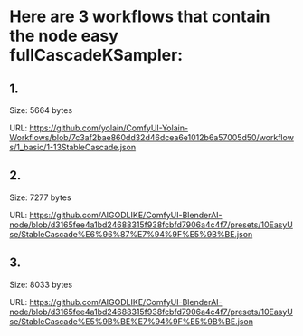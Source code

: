 # Here are 3 workflows that contain the node easy fullCascadeKSampler:

## 1. 

Size: 5664 bytes

URL: https://github.com/yolain/ComfyUI-Yolain-Workflows/blob/7c3af2bae860dd32d46dcea6e1012b6a57005d50/workflows/1_basic/1-13StableCascade.json

## 2. 

Size: 7277 bytes

URL: https://github.com/AIGODLIKE/ComfyUI-BlenderAI-node/blob/d3165fee4a1bd24688315f938fcbfd7906a4c4f7/presets/10EasyUse/StableCascade%E6%96%87%E7%94%9F%E5%9B%BE.json

## 3. 

Size: 8033 bytes

URL: https://github.com/AIGODLIKE/ComfyUI-BlenderAI-node/blob/d3165fee4a1bd24688315f938fcbfd7906a4c4f7/presets/10EasyUse/StableCascade%E5%9B%BE%E7%94%9F%E5%9B%BE.json

